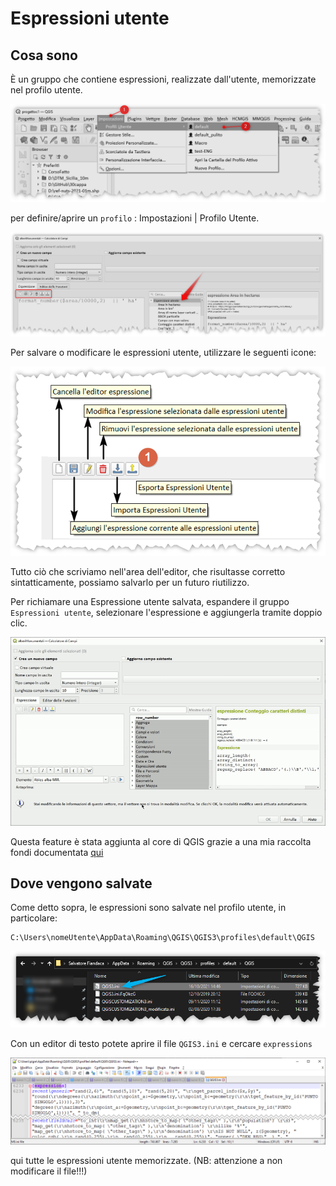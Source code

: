 # Espressioni utente

## Cosa sono

È un gruppo che contiene espressioni, realizzate dall'utente, memorizzate nel profilo utente.

[![](../img/gruppo_expressioni_utente/img_001.png)](../img/gruppo_expressioni_utente/img_001.png)

per definire/aprire un `profilo` : Impostazioni | Profilo Utente.

[![](../img/gruppo_expressioni_utente/img_01.png)](../img/gruppo_expressioni_utente/img_01.png)

Per salvare o modificare le espressioni utente, utilizzare le seguenti icone:

![](../img/gruppo_expressioni_utente/img_02.png)

Tutto ciò che scriviamo nell'area dell'editor, che risultasse corretto sintatticamente, possiamo salvarlo per un futuro riutilizzo.

Per richiamare una Espressione utente salvata, espandere il gruppo `Espressioni utente`, selezionare l'espressione e aggiungerla tramite doppio clic.

[![](../img/gruppo_expressioni_utente/output.gif)](../img/gruppo_expressioni_utente/output.gif)

Questa feature è stata aggiunta al core di QGIS grazie a una mia raccolta fondi documentata [qui](https://pigrecoinfinito.com/2019/12/14/field-calc-di-qgis-save-expressions-crowdfunding/)

## Dove vengono salvate

Come detto sopra, le espressioni sono salvate nel profilo utente, in particolare:

```
C:\Users\nomeUtente\AppData\Roaming\QGIS\QGIS3\profiles\default\QGIS
```

[![](../img/gruppo_expressioni_utente/img_04.png)](../img/gruppo_expressioni_utente/img_04.png)

Con un editor di testo potete aprire il file `QGIS3.ini` e cercare `expressions`

[![](../img/gruppo_expressioni_utente/img_05.png)](../img/gruppo_expressioni_utente/img_05.png)

qui tutte le espressioni utente memorizzate. (NB: attenzione a non modificare il file!!!)